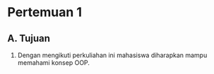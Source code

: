# Pertemuan 1

## A. Tujuan
  1. Dengan mengikuti perkuliahan ini mahasiswa diharapkan mampu memahami konsep OOP.
